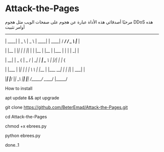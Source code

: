 # Attack-the-Pages
مرحبًا أصدقائي هذه الأداة عبارة عن هجوم على صفحات الويب مثل هجوم DDoS هذه أوامر تثبيت




 _____   _____   _____    _____   _____   _____   _____   _____  

| ____| |  _  \ |  _  \  | ____| | ____| /  ___/ /  _  \ |___  | 

| |__   | |_| | | |_| |  | |__   | |__   | |___  | | | |    _| | 

|  __|  |  _  { |  _  /  |  __|  |  __|  \___  \ | |/| |   |_  { 

| |___  | |_| | | | \ \  | |___  | |___   ___| | | |_| |  ___| | 

|_____| |_____/ |_|  \_\ |_____| |_____| /_____/ \_____/ |_____/ 



How to install


apt update && apt upgrade

git clone https://github.com/BeterEmad/Attack-the-Pages.git

cd Attack-the-Pages

chmod +x ebrees.py

python ebrees.py

done..1
